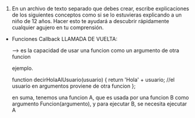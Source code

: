 1. En un archivo de texto separado que debes crear, escribe explicaciones de los siguientes conceptos como si se lo estuvieras explicando a un niño de 12 años. Hacer esto te ayudará a descubrir rápidamente cualquier agujero en tu comprensión.

* Funciones Callback
    LLAMADA DE VUELTA:

    --> es la capacidad de usar una funcion como un argumento de otra funcion

    ejemplo.

    function decirHolaAlUsuario(usuario) {
        return 'Hola' + usuario;         //el usuario en argumentos proviene de otra funcion
    };                                  


    en suma, tenemos una funcion A, que es usada por una funcion B como argumento Funcion(argumento), y para ejecutar B, se necesita ejecutar A